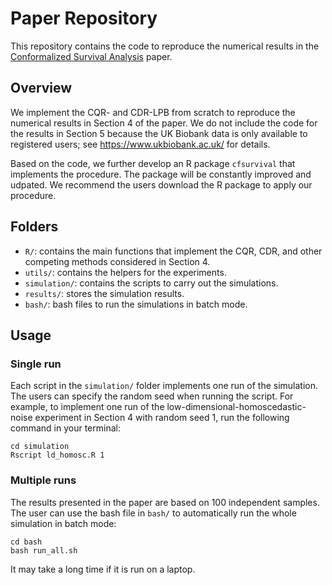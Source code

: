 # Paper Repository
This repository contains the code to reproduce the numerical results in the [Conformalized Survival Analysis]() paper. 

## Overview
We implement the CQR- and CDR-LPB from scratch to reproduce the numerical results in Section 4 of the paper. We do not include the code for the results in Section 5 because the UK Biobank data is only available to registered users; see https://www.ukbiobank.ac.uk/ for details.

Based on the code, we further develop an R package `cfsurvival` that implements the procedure. The package will be constantly improved and udpated. We recommend the users download the R package to apply our procedure.

## Folders
- `R/`: contains the main functions that implement the CQR, CDR, and other competing methods considered in Section 4.
- `utils/`: contains the helpers for the experiments. 
- `simulation/`: contains the scripts to carry out the simulations.
- `results/`: stores the simulation results.
- `bash/`: bash files to run the simulations in batch mode.

## Usage
### Single run
Each script in the `simulation/` folder implements one run of the simulation. The users can specify the random seed when running the script. 
For example, to implement one run of the low-dimensional-homoscedastic-noise experiment in Section 4 with random seed 1, run the following command in your terminal:
```{r}
cd simulation
Rscript ld_homosc.R 1
```

### Multiple runs
The results presented in the paper are based on 100 independent samples. The user can use the bash file in `bash/` to automatically run the whole simulation in batch mode:
```{r}
cd bash
bash run_all.sh
```
It may take a long time if it is run on a laptop. 
